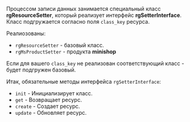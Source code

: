 Процессом записи данных занимается специальный класс **rgResourceSetter**, который реализует интерфейс **rgSetterInterface**.
Класс подгружается согласно поля `class_key` ресурса.

Реалиозованы:

* `rgResourceSetter` - базовый класс.
* `rgMsProductSetter` - продукта **minishop**

Если для вашего `class_key` не реализован соответствующий класс - будет подгружен базовый.

Итак, обязательные методы интерфейса `rgSetterInterface`:

* `init` - Инициализирует класс.
* `get`  - Возвращает ресурс.
* `create` - Создает ресурс.
* `update` - Обновляет ресурс.

